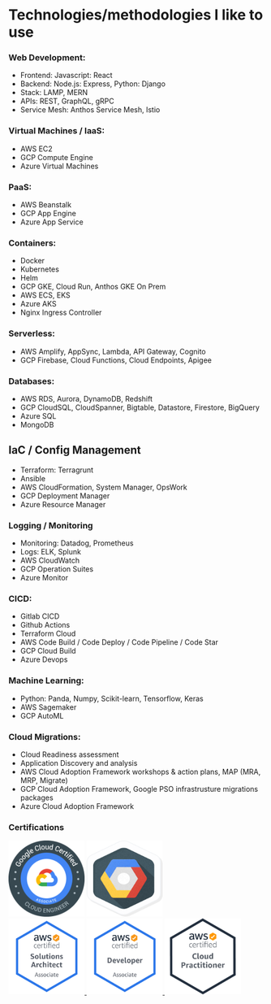 

# Technologies/methodologies I like to use

### Web Development:
- Frontend: Javascript: React
- Backend: Node.js: Express, Python: Django
- Stack: LAMP, MERN
- APIs: REST, GraphQL, gRPC
- Service Mesh: Anthos Service Mesh, Istio

### Virtual Machines / IaaS:
- AWS EC2
- GCP Compute Engine
- Azure Virtual Machines

### PaaS:
- AWS Beanstalk
- GCP App Engine
- Azure App Service

### Containers:
- Docker
- Kubernetes
- Helm
- GCP GKE, Cloud Run, Anthos GKE On Prem
- AWS ECS, EKS
- Azure AKS
- Nginx Ingress Controller

### Serverless:
- AWS Amplify, AppSync, Lambda, API Gateway, Cognito
- GCP Firebase, Cloud Functions, Cloud Endpoints, Apigee

### Databases:
- AWS RDS, Aurora, DynamoDB, Redshift
- GCP CloudSQL, CloudSpanner, Bigtable, Datastore, Firestore, BigQuery
- Azure SQL
- MongoDB

## IaC / Config Management
- Terraform: Terragrunt
- Ansible
- AWS CloudFormation, System Manager, OpsWork
- GCP Deployment Manager
- Azure Resource Manager

### Logging / Monitoring
- Monitoring: Datadog, Prometheus
- Logs: ELK, Splunk
- AWS CloudWatch
- GCP Operation Suites
- Azure Monitor

### CICD:
- Gitlab CICD
- Github Actions
- Terraform Cloud
- AWS Code Build / Code Deploy / Code Pipeline / Code Star
- GCP Cloud Build
- Azure Devops

### Machine Learning:
- Python: Panda, Numpy, Scikit-learn, Tensorflow, Keras
- AWS Sagemaker
- GCP AutoML

### Cloud Migrations:
- Cloud Readiness assessment
- Application Discovery and analysis
- AWS Cloud Adoption Framework workshops & action plans, MAP (MRA, MRP, Migrate)
- GCP Cloud Adoption Framework, Google PSO infrastrusture migrations packages
- Azure Cloud Adoption Framework

### Certifications
<img src="images/GCPACE.png?raw=true" height="150" width="150"/>
<a href="https://www.qwiklabs.com/public_profiles/06b357b8-6821-485b-b811-fa29cee6a4c5">
<img src="images/GCPLAB.png?raw=true" height="150" width="150"/>
<a href="https://www.credential.net/ec5b3adf-d241-4171-bbf1-1272f3857c99">
</a>
<br/>
<a href="https://www.certmetrics.com/amazon/public/badge.aspx?i=1&t=c&d=2019-12-16&ci=AWS01139510">
<img src="images/AWSSA.png?raw=true" height="150" width="150"/>
</a>
<a href="https://www.certmetrics.com/amazon/public/badge.aspx?i=2&t=c&d=2020-01-30&ci=AWS01139510">
<img src="images/AWSDEV.png?raw=true" height="150" width="150"/>
</a>
<a href="https://www.certmetrics.com/amazon/public/badge.aspx?i=9&t=c&d=2019-11-20&ci=AWS01139510">
<img src="images/AWSCP.png?raw=true" height="150" width="150"/>
</a>

